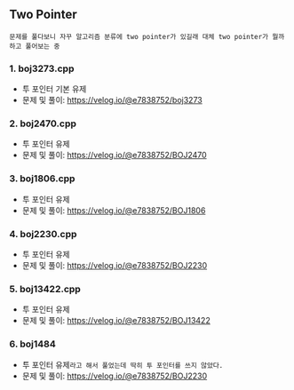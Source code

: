 ## Two Pointer
`문제를 풀다보니 자꾸 알고리즘 분류에 two pointer가 있길래 대체 two pointer가 뭘까 하고 풀어보는 중`

### 1. boj3273.cpp
- 투 포인터 기본 유제
- 문제 및 풀이: https://velog.io/@e7838752/boj3273

### 2. boj2470.cpp
- 투 포인터 유제
- 문제 및 풀이: https://velog.io/@e7838752/BOJ2470

### 3. boj1806.cpp
- 투 포인터 유제
- 문제 및 풀이: https://velog.io/@e7838752/BOJ1806

### 4. boj2230.cpp
- 투 포인터 유제
- 문제 및 풀이: https://velog.io/@e7838752/BOJ2230

### 5. boj13422.cpp
- 투 포인터 유제
- 문제 및 풀이: https://velog.io/@e7838752/BOJ13422

### 6. boj1484
- 투 포인터 유제`라고 해서 풀었는데 딱히 투 포인터를 쓰지 않았다.`
- 문제 및 풀이: https://velog.io/@e7838752/BOJ2230